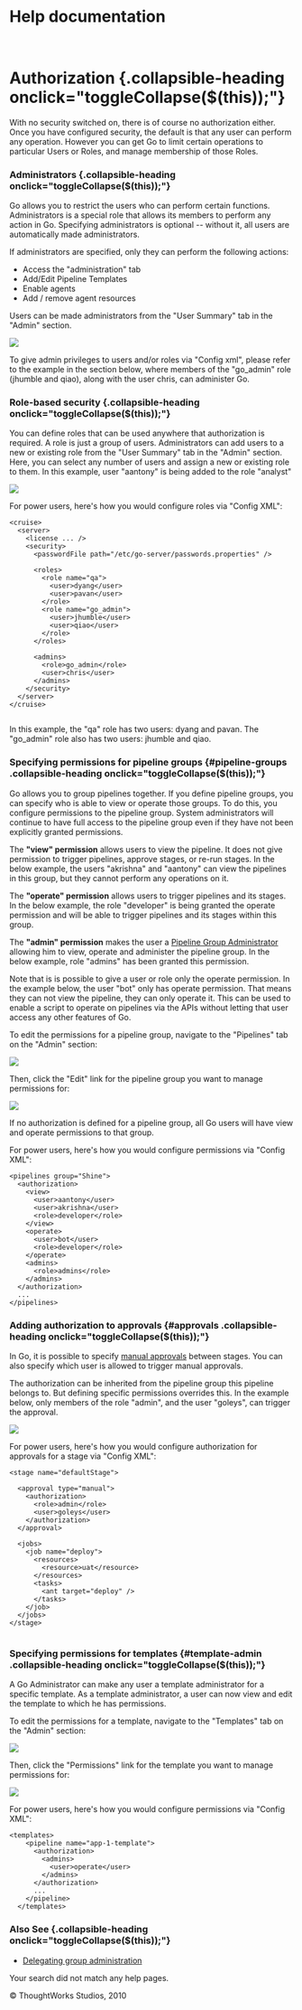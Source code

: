 Help documentation
==================

 

Authorization {.collapsible-heading onclick="toggleCollapse($(this));"}
=============

With no security switched on, there is of course no authorization
either. Once you have configured security, the default is that any user
can perform any operation. However you can get Go to limit certain
operations to particular Users or Roles, and manage membership of those
Roles.

### Administrators {.collapsible-heading onclick="toggleCollapse($(this));"}

Go allows you to restrict the users who can perform certain functions.
Administrators is a special role that allows its members to perform any
action in Go. Specifying administrators is optional -- without it, all
users are automatically made administrators.

If administrators are specified, only they can perform the following
actions:

-   Access the "administration" tab
-   Add/Edit Pipeline Templates
-   Enable agents
-   Add / remove agent resources

Users can be made administrators from the "User Summary" tab in the
"Admin" section.

![](../resources/images/cruise/admin/user_summary_make_admin.png)

To give admin privileges to users and/or roles via "Config xml", please
refer to the example in the section below, where members of the
"go\_admin" role (jhumble and qiao), along with the user chris, can
administer Go.

### Role-based security {.collapsible-heading onclick="toggleCollapse($(this));"}

You can define roles that can be used anywhere that authorization is
required. A role is just a group of users. Administrators can add users
to a new or existing role from the "User Summary" tab in the "Admin"
section. Here, you can select any number of users and assign a new or
existing role to them. In this example, user "aantony" is being added to
the role "analyst"

![](../resources/images/cruise/admin/user_summary_add_user_to_role.png)

For power users, here's how you would configure roles via "Config XML":

``` {.code}
<cruise>
  <server>
    <license ... />
    <security>
      <passwordFile path="/etc/go-server/passwords.properties" />

      <roles>
        <role name="qa">
          <user>dyang</user>
          <user>pavan</user>
        </role>
        <role name="go_admin">
          <user>jhumble</user>
          <user>qiao</user>
        </role>
      </roles>

      <admins>
        <role>go_admin</role>
        <user>chris</user>
      </admins>
    </security>
  </server>
</cruise>
      
```

In this example, the "qa" role has two users: dyang and pavan. The
"go\_admin" role also has two users: jhumble and qiao.

### Specifying permissions for pipeline groups {#pipeline-groups .collapsible-heading onclick="toggleCollapse($(this));"}

Go allows you to group pipelines together. If you define pipeline
groups, you can specify who is able to view or operate those groups. To
do this, you configure permissions to the pipeline group. System
administrators will continue to have full access to the pipeline group
even if they have not been explicitly granted permissions.

The **"view" permission** allows users to view the pipeline. It does not
give permission to trigger pipelines, approve stages, or re-run stages.
In the below example, the users "akrishna" and "aantony" can view the
pipelines in this group, but they cannot perform any operations on it.

The **"operate" permission** allows users to trigger pipelines and its
stages. In the below example, the role "developer" is being granted the
operate permission and will be able to trigger pipelines and its stages
within this group.

The **"admin" permission** makes the user a [Pipeline Group
Administrator](delegating_group_administration.html) allowing him to
view, operate and administer the pipeline group. In the below example,
role "admins" has been granted this permission.

Note that is is possible to give a user or role only the operate
permission. In the example below, the user "bot" only has operate
permission. That means they can not view the pipeline, they can only
operate it. This can be used to enable a script to operate on pipelines
via the APIs without letting that user access any other features of Go.

To edit the permissions for a pipeline group, navigate to the
"Pipelines" tab on the "Admin" section:

![](../resources/images/cruise/group_list.png)

Then, click the "Edit" link for the pipeline group you want to manage
permissions for:

![](../resources/images/cruise/group_permission.png)

If no authorization is defined for a pipeline group, all Go users will
have view and operate permissions to that group.

For power users, here's how you would configure permissions via "Config
XML":

``` {.code}
<pipelines group="Shine">
  <authorization>
    <view>
      <user>aantony</user>
      <user>akrishna</user>
      <role>developer</role>
    </view>
    <operate>
      <user>bot</user>
      <role>developer</role>
    </operate>
    <admins>
      <role>admins</role>
    </admins>
  </authorization>
  ...
</pipelines>
```

### Adding authorization to approvals {#approvals .collapsible-heading onclick="toggleCollapse($(this));"}

In Go, it is possible to specify [manual
approvals](managing_pipelines.html) between stages. You can also specify
which user is allowed to trigger manual approvals.

The authorization can be inherited from the pipeline group this pipeline
belongs to. But defining specific permissions overrides this. In the
example below, only members of the role "admin", and the user "goleys",
can trigger the approval.

![](../resources/images/cruise/admin/stage/stage_permissions.png)

For power users, here's how you would configure authorization for
approvals for a stage via "Config XML":

``` {.code}
<stage name="defaultStage">

  <approval type="manual">
    <authorization>
      <role>admin</role>
      <user>goleys</user>
    </authorization>
  </approval>

  <jobs>
    <job name="deploy">
      <resources>
        <resource>uat</resource>
      </resources>
      <tasks>
        <ant target="deploy" />
      </tasks>
    </job>
  </jobs>
</stage>
  
```

### Specifying permissions for templates {#template-admin .collapsible-heading onclick="toggleCollapse($(this));"}

A Go Administrator can make any user a template administrator for a
specific template. As a template administrator, a user can now view and
edit the template to which he has permissions.

To edit the permissions for a template, navigate to the "Templates" tab
on the "Admin" section:

![](../resources/images/cruise/admin/template/templates_tab_on_admin_page.png)

Then, click the "Permissions" link for the template you want to manage
permissions for:

![](../resources/images/cruise/admin/template/add_template_permissions.png)

For power users, here's how you would configure permissions via "Config
XML":

``` {.code}
<templates>
    <pipeline name="app-1-template">
      <authorization>
        <admins>
          <user>operate</user>
        </admins>
      </authorization>
      ...
    </pipeline>
  </templates>
```

### Also See {.collapsible-heading onclick="toggleCollapse($(this));"}

-   [Delegating group
    administration](delegating_group_administration.html)

Your search did not match any help pages.



© ThoughtWorks Studios, 2010

